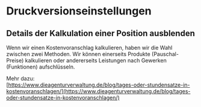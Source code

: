 # Druckversionseinstellungen

## Details der Kalkulation einer Position ausblenden

Wenn wir einen Kostenvoranschlag kalkulieren, haben wir die Wahl zwischen zwei Methoden. Wir können einerseits Produkte \(Pauschal-Preise\) kalkulieren oder andererseits Leistungen nach Gewerken \(Funktionen\) aufschlüsseln.

Mehr dazu:  
[https://www.dieagenturverwaltung.de/blog/tages-oder-stundensatze-in-kostenvoranschlagen/](https://www.dieagenturverwaltung.de/blog/tages-oder-stundensatze-in-kostenvoranschlagen/)

